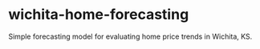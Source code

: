 # wichita-home-forecasting
Simple forecasting model for evaluating home price trends in Wichita, KS.
